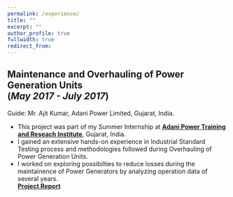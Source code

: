 ```yaml
---
permalink: /experience/
title: ""
excerpt: ""
author_profile: true
fullwidth: true
redirect_from: 
---
```

## Maintenance and Overhauling of Power Generation Units <br>(_May 2017 - July 2017_)
Guide: Mr. Ajit Kumar, Adani Power Limited, Gujarat, India.
<br>
+	This project was part of my Summer Internship at [**Adani Power Training and Reseach Institute**](http://www.aptri.org/), Gujarat, India. 
+	I gained an extensive hands-on experience in Industrial Standard Testing process and methodologies followed during Overhauling of Power Generation Units.
+	I worked on exploring possibilties to reduce losses during the maintainence of Power Generators by analyzing operation data of several years.<br>
[**Project Report**](https://github.com/digvijay-bansal/Maintainence-and-Overhauling-of-Generators-)
